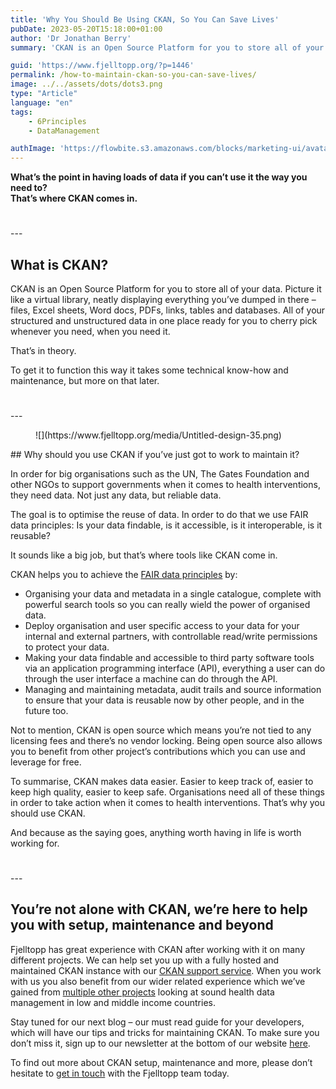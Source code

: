 ```yaml
---
title: 'Why You Should Be Using CKAN, So You Can Save Lives'
pubDate: 2023-05-20T15:18:00+01:00
author: 'Dr Jonathan Berry'
summary: 'CKAN is an Open Source Platform for you to store all of your structured and unstructured data.'

guid: 'https://www.fjelltopp.org/?p=1446'
permalink: /how-to-maintain-ckan-so-you-can-save-lives/
image: ../../assets/dots/dots3.png
type: "Article"
language: "en"
tags:
    - 6Principles
    - DataManagement

authImage: 'https://flowbite.s3.amazonaws.com/blocks/marketing-ui/avatars/bonnie-green.png'
---
```


**What’s the point in having loads of data if you can’t use it the way you need to?**  
**That’s where CKAN comes in.**

<div aria-hidden="true" class="wp-block-spacer" style="height:25px"></div>---

## What is CKAN?

CKAN is an Open Source Platform for you to store all of your data. Picture it like a virtual library, neatly displaying everything you’ve dumped in there – files, Excel sheets, Word docs, PDFs, links, tables and databases. All of your structured and unstructured data in one place ready for you to cherry pick whenever you need, when you need it.

That’s in theory.

To get it to function this way it takes some technical know-how and maintenance, but more on that later.

<div aria-hidden="true" class="wp-block-spacer" style="height:25px"></div>---

<div class="wp-block-image"><figure class="alignright size-full is-resized">![](https://www.fjelltopp.org/media/Untitled-design-35.png)</figure></div>## Why should you use CKAN if you’ve just got to work to maintain it?

In order for big organisations such as the UN, The Gates Foundation and other NGOs to support governments when it comes to health interventions, they need data. Not just any data, but reliable data.

The goal is to optimise the reuse of data. In order to do that we use FAIR data principles: Is your data findable, is it accessible, is it interoperable, is it reusable?

It sounds like a big job, but that’s where tools like CKAN come in.

CKAN helps you to achieve the [FAIR data principles](https://www.go-fair.org/fair-principles/) by:

- Organising your data and metadata in a single catalogue, complete with powerful search tools so you can really wield the power of organised data.
- Deploy organisation and user specific access to your data for your internal and external partners, with controllable read/write permissions to protect your data.
- Making your data findable and accessible to third party software tools via an application programming interface (API), everything a user can do through the user interface a machine can do through the API.
- Managing and maintaining metadata, audit trails and source information to ensure that your data is reusable now by other people, and in the future too.

Not to mention, CKAN is open source which means you’re not tied to any licensing fees and there’s no vendor locking. Being open source also allows you to benefit from other project’s contributions which you can use and leverage for free.

To summarise, CKAN makes data easier. Easier to keep track of, easier to keep high quality, easier to keep safe. Organisations need all of these things in order to take action when it comes to health interventions. That’s why you should use CKAN.

And because as the saying goes, anything worth having in life is worth working for.

<div aria-hidden="true" class="wp-block-spacer" style="height:25px"></div>---

## You’re not alone with CKAN, we’re here to help you with setup, maintenance and beyond

Fjelltopp has great experience with CKAN after working with it on many different projects. We can help set you up with a fully hosted and maintained CKAN instance with our [CKAN support service](https://www.fjelltopp.org/service/ckan-support-service/). When you work with us you also benefit from our wider related experience which we’ve gained from [multiple other projects](https://www.fjelltopp.org/projects/) looking at sound health data management in low and middle income countries.

Stay tuned for our next blog – our must read guide for your developers, which will have our tips and tricks for maintaining CKAN. To make sure you don’t miss it, sign up to our newsletter at the bottom of our website [here](https://www.fjelltopp.org/).

To find out more about CKAN setup, maintenance and more, please don’t hesitate to [get in touch](https://www.fjelltopp.org/contact/) with the Fjelltopp team today.

<div aria-hidden="true" class="wp-block-spacer" style="height:37px"></div>
